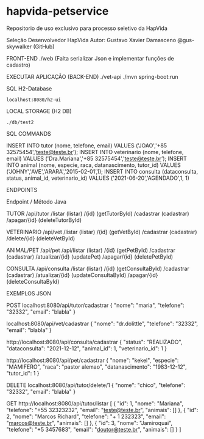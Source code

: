 # hapvida-petservice
Repositorio de uso exclusivo para processo seletivo da HapVida

Seleção Desenvolvedor HapVida
Autor: Gustavo Xavier Damasceno
@gus-skywalker (GitHub)

FRONT-END
./web
(Falta serializar Json e implementar funções de cadastro)

EXECUTAR APLICAÇÃO (BACK-END)
./vet-api
    ./mvn spring-boot:run

SQL H2-Database
    
    localhost:8080/h2-ui

LOCAL STORAGE (H2 DB)
    
    ./db/test2

SQL COMMANDS

INSERT INTO tutor (nome, telefone, email) VALUES ('JOAO','+85 32575454','teste@teste.br’);
INSERT INTO veterinario (nome, telefone, email) VALUES ('Dra.Mariana','+85 32575454','teste@teste.br’);
INSERT INTO animal (nome, especie, raca, datanascimento, tutor_id) VALUES ('JOHNY','AVE','ARARA','2015-02-01’,1);
INSERT INTO consulta (dataconsulta, status, animal_id, veterinario_id) VALUES ('2021-06-20','AGENDADO',1, 1)


ENDPOINTS

Endpoint / Método Java

TUTOR
/api/tutor
/listar (listar)
/{id} (getTutorById)
/cadastrar (cadastrar)
/apagar/{id} (deleteTutorById)

VETERINARIO
/api/vet
/listar (listar)
/{id} (getVetById)
/cadastrar (cadastrar)
/delete/{id} (deleteVetById)

ANIMAL/PET
/api/pet
/api/listar (listar)
/{id} (getPetById)
/cadastrar (cadastrar)
/atualizar/{id} (updatePet)
/apagar/{id} (deletePetById)

CONSULTA
/api/consulta
/listar (listar)
/{id} (getConsultaById)
/cadastrar (cadastrar)
/atualizar/{id} (updateConsultaById)
/apagar/{id} (deleteConsultaById)


EXEMPLOS JSON

POST
localhost:8080/api/tutor/cadastrar
{
    "nome": "maria",
    "telefone": "32332",
    "email": "blabla"
}

localhost:8080/api/vet/cadastrar
{
    "nome": "dr.dolittle",
    "telefone": "32332",
    "email": "blabla"
}

http://localhost:8080/api/consulta/cadastrar
{
"status": "REALIZADO",
"dataconsulta": "2021-12-12",
"animal_id": 1,
"veterinario_id": 1
}

http://localhost:8080/api/pet/cadastrar
{
"nome": "kekel",
"especie": "MAMIFERO",
"raca": "pastor alemao",
"datanascimento": "1983-12-12",
"tutor_id": 1
}

DELETE
localhost:8080/api/tutor/delete/1
{
    "nome": "chico",
    "telefone": "32332",
    "email": "blabla"
}

GET
http://localhost:8080/api/tutor/listar
[
  {
    "id": 1,
    "nome": "Mariana",
    "telefone": "+55 32323232",
    "email": "teste@teste.br",
    "animais": []
  },
  {
    "id": 2,
    "nome": "Marcos Richard",
    "telefone": "+ 1 232323",
    "email": "marcos@teste.br",
    "animais": []
  },
  {
    "id": 3,
    "nome": "Jamiroquai",
    "telefone": "+5 3457683",
    "email": "doutor@teste.br",
    "animais": []
  }
]
